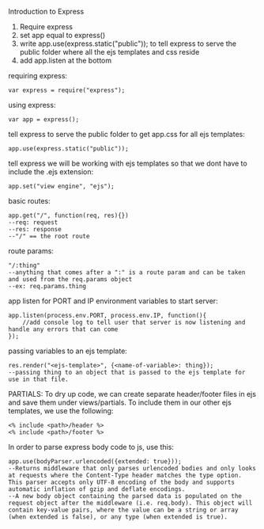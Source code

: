 Introduction to Express

1) Require express
2) set app equal to express()
3) write app.use(express.static("public")); to tell express to serve the public folder where all the ejs templates  and css reside
3) add app.listen at the bottom

requiring express:

    var express = require("express");
    
using express:

    var app = express();
    
tell express to serve the public folder to get app.css for all ejs templates:

    app.use(express.static("public"));
    
tell express we will be working with ejs templates so that we dont have to include the .ejs extension:

    app.set("view engine", "ejs");
    
basic routes:

    app.get("/", function(req, res){})
    --req: request
    --res: response
    --"/" == the root route
    
route params:

    "/:thing"
    --anything that comes after a ":" is a route param and can be taken and used from the req.params object
    --ex: req.params.thing
    
app listen for PORT and IP environment variables to start server:

    app.listen(process.env.PORT, process.env.IP, function(){
        //add console log to tell user that server is now listening and handle any errors that can come
    });
    
passing variables to an ejs template:

    res.render("<ejs-template>", {<name-of-variable>: thing});
    --passing thing to an object that is passed to the ejs template for use in that file.

PARTIALS:
To dry up code, we can create separate header/footer files in ejs and save them under views/partials.
To include them in our other ejs templates, we use the following:

    <% include <path>/header %>
    <% include <path>/footer %>
    
In order to parse express body code to js, use this:

    app.use(bodyParser.urlencoded({extended: true}));
    --Returns middleware that only parses urlencoded bodies and only looks at requests where the Content-Type header matches the type option. This parser accepts only UTF-8 encoding of the body and supports automatic inflation of gzip and deflate encodings.
    --A new body object containing the parsed data is populated on the request object after the middleware (i.e. req.body). This object will contain key-value pairs, where the value can be a string or array (when extended is false), or any type (when extended is true).

    